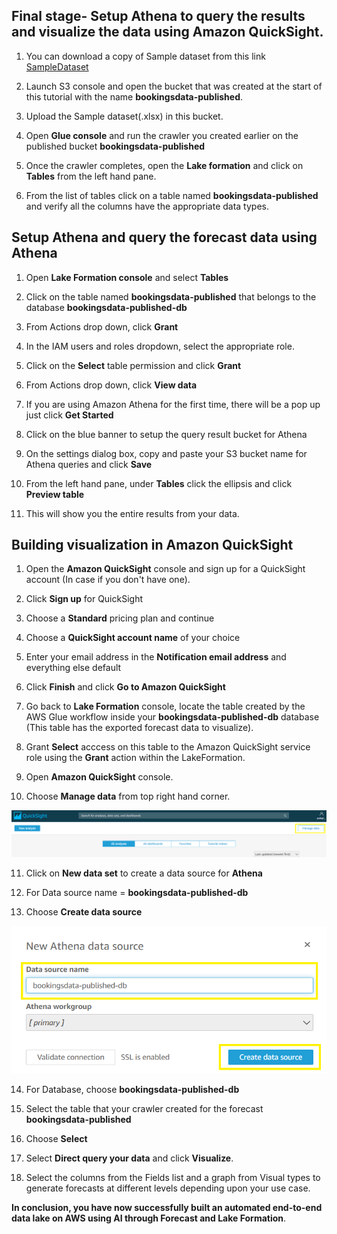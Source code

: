 ## Final stage- Setup Athena to query the results and visualize the data using Amazon QuickSight.

1. You can download a copy of Sample dataset from this link
[SampleDataset](https://github.com/Aniket-Gamre/An-end-to-end-automated-AWS-Data-Lake-Formation-using-Amazon-Forecast/blob/master/Sample%20dataset.xlsx)

2. Launch S3 console and open the bucket that was created at the start of this tutorial with the name **bookingsdata-published**.

3. Upload the Sample dataset(.xlsx) in this bucket.

3. Open **Glue console** and run the crawler you created earlier on the published bucket **bookingsdata-published**

4. Once the crawler completes, open the **Lake formation** and click on **Tables** from the left hand pane.

5. From the list of tables click on a table named **bookingsdata-published** and verify all the columns have the appropriate data types.



## Setup Athena and query the forecast data using Athena

1. Open **Lake Formation console** and select **Tables**

2. Click on the table named **bookingsdata-published** that belongs to the database **bookingsdata-published-db**

3. From Actions drop down, click **Grant**

4. In the IAM users and roles dropdown, select the appropriate role.

5. Click on the **Select** table permission and click **Grant**

6. From Actions drop down, click **View data**

7. If you are using Amazon Athena for the first time, there will be a pop up just click **Get Started**

8. Click on the blue banner to setup the query result bucket for Athena

9. On the settings dialog box, copy and paste your S3 bucket name for Athena queries and click **Save**

10. From the left hand pane, under **Tables** click the ellipsis and click **Preview table**

11. This will show you the entire results from your data.


## Building visualization in Amazon QuickSight
1. Open the **Amazon QuickSight** console and sign up for a QuickSight account (In case if you don't have one).

2. Click **Sign up** for QuickSight

3. Choose a **Standard** pricing plan and continue

4. Choose a **QuickSight account name** of your choice

5. Enter your email address in the **Notification email address** and everything else default

6. Click **Finish** and click **Go to Amazon QuickSight**

7. Go back to **Lake Formation** console, locate the table created by the AWS Glue workflow inside your **bookingsdata-published-db** database (This table has the exported forecast data to visualize).

8. Grant **Select** acccess on this table to the Amazon QuickSight service role using the **Grant** action within the LakeFormation.

9. Open **Amazon QuickSight** console.

10. Choose **Manage data** from top right hand corner.

![Amazon QuickSight](https://github.com/Aniket-Gamre/An-end-to-end-automated-AWS-Data-Lake-Formation-using-Amazon-Forecast/blob/master/Design-flow%20diagrams/Amazon%20QuickSight-Console.png)

11. Click on **New data set** to create a data source for **Athena**

12. For Data source name = **bookingsdata-published-db**

13. Choose **Create data source**

![Athena Data source](https://github.com/Aniket-Gamre/An-end-to-end-automated-AWS-Data-Lake-Formation-using-Amazon-Forecast/blob/master/Design-flow%20diagrams/Athena%20data%20source_snapshot.png)

14. For Database, choose **bookingsdata-published-db**

15. Select the table that your crawler created for the forecast **bookingsdata-published**

16. Choose **Select**

17. Select **Direct query your data** and click **Visualize**.

18. Select the columns from the Fields list and a graph from Visual types to generate forecasts at different levels depending upon your use case.


**In conclusion, you have now successfully built an automated end-to-end data lake on AWS using AI through Forecast and Lake Formation**.  









